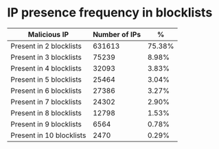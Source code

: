 # IP presence frequency in blocklists
| Malicious IP | Number of IPs | % |
|----|----|----|
| Present in 2 blocklists | 631613 | 75.38% |
| Present in 3 blocklists | 75239 | 8.98% |
| Present in 4 blocklists | 32093 | 3.83% |
| Present in 5 blocklists | 25464 | 3.04% |
| Present in 6 blocklists | 27386 | 3.27% |
| Present in 7 blocklists | 24302 | 2.90% |
| Present in 8 blocklists | 12798 | 1.53% |
| Present in 9 blocklists | 6564 | 0.78% |
| Present in 10 blocklists | 2470 | 0.29% |
